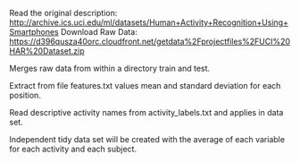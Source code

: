 Read the original description: http://archive.ics.uci.edu/ml/datasets/Human+Activity+Recognition+Using+Smartphones
Download Raw Data: https://d396qusza40orc.cloudfront.net/getdata%2Fprojectfiles%2FUCI%20HAR%20Dataset.zip

Merges raw data from within a directory train and test.

Extract from file features.txt values mean and standard deviation for each position.

Read descriptive activity names from activity_labels.txt and applies in data set.
 
Independent tidy data set will be created with the average of each variable for each activity and each subject. 